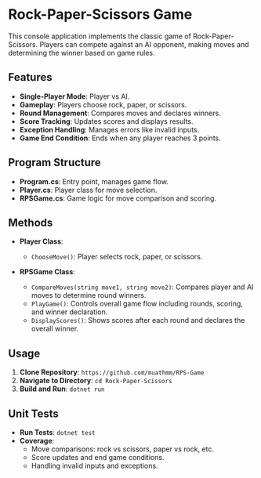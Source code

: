 # Rock-Paper-Scissors Game

This console application implements the classic game of Rock-Paper-Scissors. Players can compete against an AI opponent, making moves and determining the winner based on game rules.

## Features

- **Single-Player Mode**: Player vs AI.
- **Gameplay**: Players choose rock, paper, or scissors.
- **Round Management**: Compares moves and declares winners.
- **Score Tracking**: Updates scores and displays results.
- **Exception Handling**: Manages errors like invalid inputs.
- **Game End Condition**: Ends when any player reaches 3 points.

## Program Structure

- **Program.cs**: Entry point, manages game flow.
- **Player.cs**: Player class for move selection.
- **RPSGame.cs**: Game logic for move comparison and scoring.

## Methods

- **Player Class**:
  - `ChooseMove()`: Player selects rock, paper, or scissors.

- **RPSGame Class**:
  - `CompareMoves(string move1, string move2)`: Compares player and AI moves to determine round winners.
  - `PlayGame()`: Controls overall game flow including rounds, scoring, and winner declaration.
  - `DisplayScores()`: Shows scores after each round and declares the overall winner.

## Usage

1. **Clone Repository**: `https://github.com/muathmm/RPS-Game`
2. **Navigate to Directory**: `cd Rock-Paper-Scissors`
3. **Build and Run**: `dotnet run`

## Unit Tests

- **Run Tests**: `dotnet test`
- **Coverage**:
  - Move comparisons: rock vs scissors, paper vs rock, etc.
  - Score updates and end game conditions.
  - Handling invalid inputs and exceptions.
